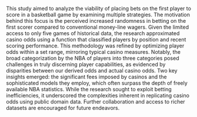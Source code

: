 
This study aimed to analyze the viability of placing bets on the first player to score in a basketball game by examining multiple strategies. The motivation behind this focus is the perceived increased randomness in betting on the first scorer compared to conventional money-line wagers. Given the limited access to only five games of historical data, the research approximated casino odds using a function that classified players by position and recent scoring performance. This methodology was refined by optimizing player odds within a set range, mirroring typical casino measures. Notably, the broad categorization by the NBA of players into three categories posed challenges in truly discerning player capabilities, as evidenced by disparities between our derived odds and actual casino odds. Two key insights emerged: the significant fees imposed by casinos and the sophisticated models they employ, which often surpass the depth of freely available NBA statistics. While the research sought to exploit betting inefficiencies, it underscored the complexities inherent in replicating casino odds using public domain data. Further collaboration and access to richer datasets are encouraged for future endeavors.
